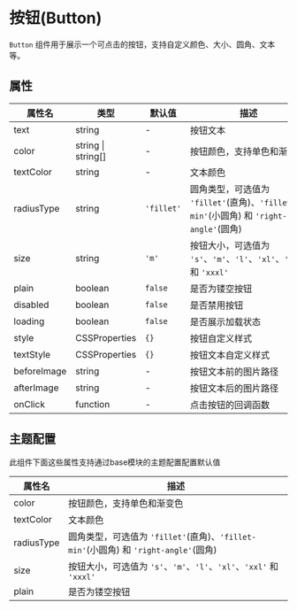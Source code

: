 # 按钮(Button)

`Button` 组件用于展示一个可点击的按钮，支持自定义颜色、大小、圆角、文本等。

## 属性

| 属性名 | 类型 | 默认值 | 描述 |
| --- | --- | --- | --- |
| text | string | - | 按钮文本 |
| color | string \| string[] | - | 按钮颜色，支持单色和渐变色 |
| textColor | string | - | 文本颜色 |
| radiusType | string | `'fillet'` | 圆角类型，可选值为 `'fillet'`(直角)、`'fillet-min'`(小圆角) 和 `'right-angle'`(圆角) |
| size | string | `'m'` | 按钮大小，可选值为 `'s'`、`'m'`、`'l'`、`'xl'`、`'xxl'` 和 `'xxxl'` |
| plain | boolean | `false` | 是否为镂空按钮 |
| disabled | boolean | `false` | 是否禁用按钮 |
| loading | boolean | `false` | 是否展示加载状态 |
| style | CSSProperties | `{}` | 按钮自定义样式 |
| textStyle | CSSProperties | `{}` | 按钮文本自定义样式 |
| beforeImage | string | - | 按钮文本前的图片路径 |
| afterImage | string | - | 按钮文本后的图片路径 |
| onClick | function | - | 点击按钮的回调函数 |

## 主题配置

此组件下面这些属性支持通过base模块的主题配置配置默认值

| 属性名 | 描述 |
| --- |  --- |
| color | 按钮颜色，支持单色和渐变色 |
| textColor| 文本颜色 |
| radiusType| 圆角类型，可选值为 `'fillet'`(直角)、`'fillet-min'`(小圆角) 和 `'right-angle'`(圆角) |
| size| 按钮大小，可选值为 `'s'`、`'m'`、`'l'`、`'xl'`、`'xxl'` 和 `'xxxl'` |
| plain| 是否为镂空按钮 |
